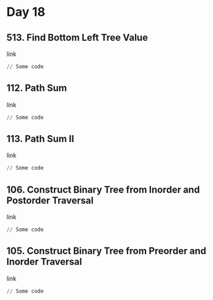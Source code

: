 # Day 18

## 513. Find Bottom Left Tree Value

link

```python
// Some code
```

## 112. Path Sum

link

```python
// Some code
```

## 113. Path Sum II

link

```python
// Some code
```

## 106. Construct Binary Tree from Inorder and Postorder Traversal&#x20;

link

```python
// Some code
```

## 105. Construct Binary Tree from Preorder and Inorder Traversal

link

```python
// Some code
```
